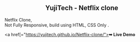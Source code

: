 <h2 align="center">YujiTech - Netflix clone</h2>

  Netflix Clone, <br />Not Fully Responsive, build using HTML, CSS Only  .

  <a href[="https://yujitech.github.io/Netflix-clone/"><strong>➥ Live Demo</strong></a>   
